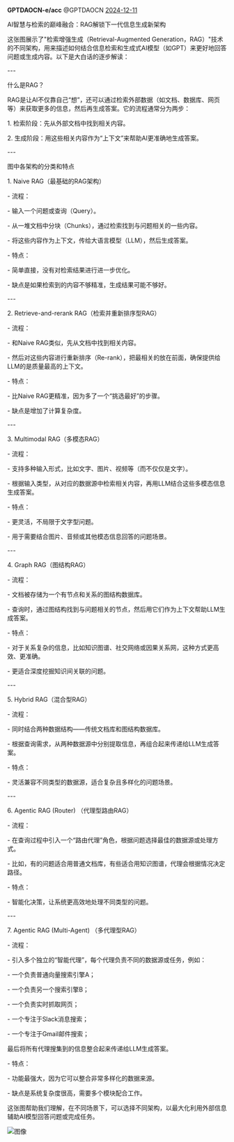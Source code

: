 **GPTDAOCN-e/acc** @GPTDAOCN [2024-12-11](https://x.com/GPTDAOCN/status/1866947666690838557)

AI智慧与检索的巅峰融合：RAG解锁下一代信息生成新架构

这张图展示了"检索增强生成（Retrieval-Augmented Generation，RAG）"技术的不同架构，用来描述如何结合信息检索和生成式AI模型（如GPT）来更好地回答问题或生成内容。以下是大白话的逐步解读：

\---

什么是RAG？

RAG是让AI不仅靠自己“想”，还可以通过检索外部数据（如文档、数据库、网页等）来获取更多的信息，然后再生成答案。它的流程通常分为两步：

1\. 检索阶段：先从外部文档中找到相关内容。

2\. 生成阶段：用这些相关内容作为“上下文”来帮助AI更准确地生成答案。

\---

图中各架构的分类和特点

1\. Naive RAG（最基础的RAG架构）

\- 流程：

\- 输入一个问题或查询（Query）。

\- 从一堆文档中分块（Chunks），通过检索找到与问题相关的一些内容。

\- 将这些内容作为上下文，传给大语言模型（LLM），然后生成答案。

\- 特点：

\- 简单直接，没有对检索结果进行进一步优化。

\- 缺点是如果检索到的内容不够精准，生成结果可能不够好。

\---

2\. Retrieve-and-rerank RAG（检索并重新排序型RAG）

\- 流程：

\- 和Naive RAG类似，先从文档中找到相关内容。

\- 然后对这些内容进行重新排序（Re-rank），把最相关的放在前面，确保提供给LLM的是质量最高的上下文。

\- 特点：

\- 比Naive RAG更精准，因为多了一个“挑选最好”的步骤。

\- 缺点是增加了计算复杂度。

\---

3\. Multimodal RAG（多模态RAG）

\- 流程：

\- 支持多种输入形式，比如文字、图片、视频等（而不仅仅是文字）。

\- 根据输入类型，从对应的数据源中检索相关内容，再用LLM结合这些多模态信息生成答案。

\- 特点：

\- 更灵活，不局限于文字型问题。

\- 用于需要结合图片、音频或其他模态信息回答的问题场景。

\---

4\. Graph RAG（图结构RAG）

\- 流程：

\- 文档被存储为一个有节点和关系的图结构数据库。

\- 查询时，通过图结构找到与问题相关的节点，然后用它们作为上下文帮助LLM生成答案。

\- 特点：

\- 对于关系复杂的信息，比如知识图谱、社交网络或因果关系网，这种方式更高效、更准确。

\- 更适合深度挖掘知识间关联的问题。

\---

5\. Hybrid RAG（混合型RAG）

\- 流程：

\- 同时结合两种数据结构——传统文档库和图结构数据库。

\- 根据查询需求，从两种数据源中分别提取信息，再组合起来传递给LLM生成答案。

\- 特点：

\- 灵活兼容不同类型的数据源，适合复杂且多样化的问题场景。

\---

6\. Agentic RAG (Router) （代理型路由RAG）

\- 流程：

\- 在查询过程中引入一个“路由代理”角色，根据问题选择最佳的数据源或处理方式。

\- 比如，有的问题适合用普通文档库，有些适合用知识图谱，代理会根据情况决定路径。

\- 特点：

\- 智能化决策，让系统更高效地处理不同类型的问题。

\---

7\. Agentic RAG (Multi-Agent) （多代理型RAG）

\- 流程：

\- 引入多个独立的“智能代理”，每个代理负责不同的数据源或任务，例如：

\- 一个负责普通向量搜索引擎A；

\- 一个负责另一个搜索引擎B；

\- 一个负责实时抓取网页；

\- 一个专注于Slack消息搜索；

\- 一个专注于Gmail邮件搜索；

最后将所有代理搜集到的信息整合起来传递给LLM生成答案。

\- 特点：

\- 功能最强大，因为它可以整合非常多样化的数据来源。

\- 缺点是系统复杂度很高，需要多个模块配合工作。

这张图帮助我们理解，在不同场景下，可以选择不同架构，以最大化利用外部信息辅助AI模型回答问题或完成任务。

![图像](https://pbs.twimg.com/media/Gei7AgMagAAznme?format=jpg&name=large)